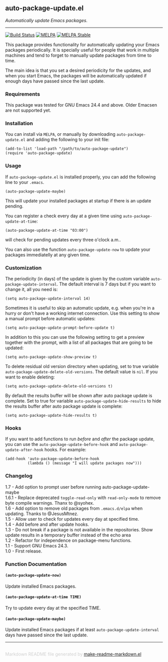 ## auto-package-update.el
*Automatically update Emacs packages.*

---
[![Build Status](https://travis-ci.org/rranelli/auto-package-update.el.svg?branch=master)](https://travis-ci.org/rranelli/auto-package-update.el)
[![MELPA](http://melpa.org/packages/auto-package-update-badge.svg)](http://melpa.org/#/auto-package-update)
[![MELPA Stable](http://stable.melpa.org/packages/auto-package-update-badge.svg)](http://stable.melpa.org/#/auto-package-update)

This package provides functionality for automatically updating your Emacs
packages periodically. It is specially useful for people that work in
multiple machines and tend to forget to manually update packages from time to
time.

The main idea is that you set a desired periodicity for the updates, and when
you start Emacs, the packages will be automatically updated if enough days
have passed since the last update.

### Requirements


This package was tested for GNU Emacs 24.4 and above. Older Emacsen are not
supported yet.

### Installation


You can install via `MELPA`, or manually by downloading `auto-package-update.el` and
adding the following to your init file:

```elisp
(add-to-list 'load-path "/path/to/auto-package-update")
(require 'auto-package-update)
```

### Usage


If `auto-package-update.el` is installed properly, you can add the following
line to your `.emacs`.

```elisp
(auto-package-update-maybe)
```

This will update your installed packages at startup if there is an update
pending.

You can register a check every day at a given time using `auto-package-update-at-time`:

```elisp
(auto-package-update-at-time "03:00")
```

will check for pending updates every three o'clock a.m..

You can also use the function `auto-package-update-now` to update your
packages immediatelly at any given time.

### Customization


The periodicity (in days) of the update is given by the custom
variable `auto-package-update-interval`. The default interval is 7
days but if you want to change it, all you need is:

```elisp
(setq auto-package-update-interval 14)
```

Sometimes it is useful to skip an automatic update, e.g. when you're in a hurry
or don't have a working internet connection.
Use this setting to show a manual prompt before automatic updates:

```elisp
(setq auto-package-update-prompt-before-update t)
```

In addition to this you can use the following setting to get a preview
together with the prompt, with a list of all packages that are going
to be updated:

```elisp
(setq auto-package-update-show-preview t)
```

To delete residual old version directory when updating, set to
true variable `auto-package-update-delete-old-versions`. The
default value is `nil`. If you want to enable deleting:

```elisp
(setq auto-package-update-delete-old-versions t)
```

By default the results buffer will be shown after auto package update is complete.
Set to true for variable `auto-package-update-hide-results` to hide the results buffer
after auto package update is complete:

```elisp
(setq auto-package-update-hide-results t)
```

### Hooks


If you want to add functions to run *before* and *after* the package update, you can
use the `auto-package-update-before-hook` and `auto-package-update-after-hook` hooks.
For example:

```elisp
(add-hook 'auto-package-update-before-hook
          (lambda () (message "I will update packages now")))
```

### Changelog

1.7 - Add option to prompt user before running auto-package-update-maybe <br/>
1.6.1 - Replace deprecated `toggle-read-only` with `read-only-mode` to remove byte compile warnings. Thanx to @syohex. <br/>
1.6 - Add option to remove old packages from `.emacs.d/elpa` when updating. Thanks to @JesusMtnez. <br/>
1.5 - Allow user to check for updates every day at specified time. <br/>
1.4 - Add before and after update hooks. <br/>
1.3 - Do not break if a package is not available in the repositories.
      Show update results in a temporary buffer instead of the echo area<br/>
1.2 - Refactor for independence on package-menu functions. <br/>
1.1 - Support GNU Emacs 24.3. <br/>
1.0 - First release. <br/>

### Function Documentation


#### `(auto-package-update-now)`

Update installed Emacs packages.

#### `(auto-package-update-at-time TIME)`

Try to update every day at the specified TIME.

#### `(auto-package-update-maybe)`

Update installed Emacs packages if at least `auto-package-update-interval` days have passed since the last update.

-----
<div style="padding-top:15px;color: #d0d0d0;">
Markdown README file generated by
<a href="https://github.com/mgalgs/make-readme-markdown">make-readme-markdown.el</a>
</div>
